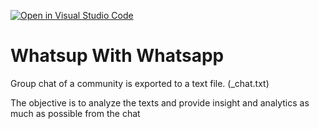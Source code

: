 [![Open in Visual Studio Code](https://classroom.github.com/assets/open-in-vscode-718a45dd9cf7e7f842a935f5ebbe5719a5e09af4491e668f4dbf3b35d5cca122.svg)](https://classroom.github.com/online_ide?assignment_repo_id=12145827&assignment_repo_type=AssignmentRepo)
# Whatsup With Whatsapp
Group chat of a community is exported to a text file.   (_chat.txt) 

The objective is to analyze the texts and provide insight and analytics as much as possible from the chat
